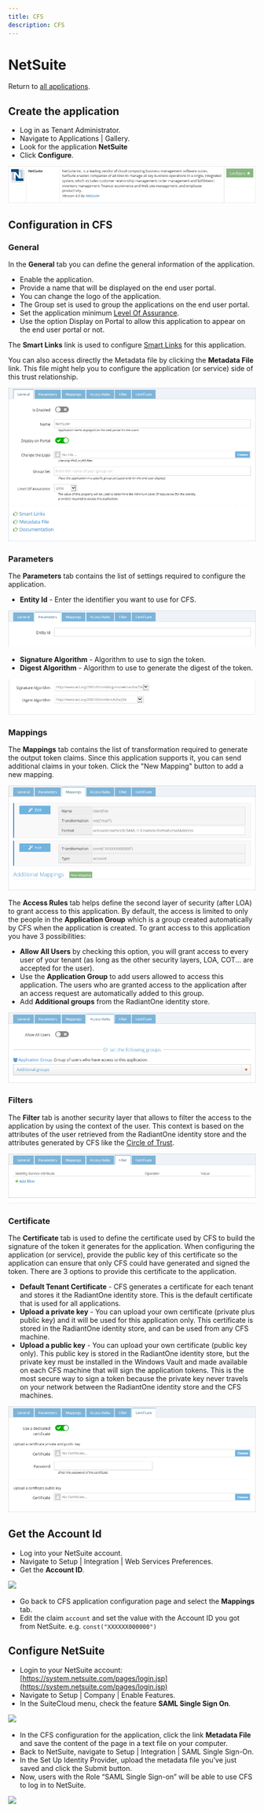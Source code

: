 ```yaml
---
title: CFS
description: CFS
---
```


NetSuite
========

Return to [all applications](03-configuration#applications).

Create the application
----------------------

*   Log in as Tenant Administrator.
*   Navigate to Applications | Gallery.
*   Look for the application **NetSuite**
*   Click **Configure**.

![](media/netsuite-configure.png)

Configuration in CFS
--------------------

### General

In the **General** tab you can define the general information of the application.

*   Enable the application.
*   Provide a name that will be displayed on the end user portal.
*   You can change the logo of the application.
*   The Group set is used to group the applications on the end user portal.
*   Set the application minimum [Level Of Assurance](02-getting-started#level-of-assurance).
*   Use the option Display on Portal to allow this application to appear on the end user portal or not.

The **Smart Links** link is used to configure [Smart Links](03-configuration#smart-links) for this application.

You can also access directly the Metadata file by clicking the **Metadata File** link. This file might help you to configure the application (or service) side of this trust relationship.

![](media/netsuite-tab-general.png)

### Parameters

The **Parameters** tab contains the list of settings required to configure the application.

*   **Entity Id** - Enter the identifier you want to use for CFS.

![](media/netsuite-tab-parameters.png)

*   **Signature Algorithm** - Algorithm to use to sign the token.
*   **Digest Algorithm** - Algorithm to use to generate the digest of the token.

![](media/algorithms.png)

### Mappings

The **Mappings** tab contains the list of transformation required to generate the output token claims. Since this application supports it, you can send additional claims in your token. Click the "New Mapping" button to add a new mapping.

![](media/netsuite-tab-mappings.png)

The **Access Rules** tab helps define the second layer of security (after LOA) to grant access to this application. By default, the access is limited to only the people in the **Application Group** which is a group created automatically by CFS when the application is created. To grant access to this application you have 3 possibilities:

*   **Allow All Users** by checking this option, you will grant access to every user of your tenant (as long as the other security layers, LOA, COT... are accepted for the user).
*   Use the **Application Group** to add users allowed to access this application. The users who are granted access to the application after an access request are automatically added to this group.
*   Add **Additional groups** from the RadiantOne identity store.

![](media/netsuite-tab-access-rules.png)

### Filters

The **Filter** tab is another security layer that allows to filter the access to the application by using the context of the user. This context is based on the attributes of the user retrieved from the RadiantOne identity store and the attributes generated by CFS like the [Circle of Trust](02-getting-started#circle-of-trust).

![](media/netsuite-tab-filter.png)

### Certificate

The **Certificate** tab is used to define the certificate used by CFS to build the signature of the token it generates for the application. When configuring the application (or service), provide the public key of this certificate so the application can ensure that only CFS could have generated and signed the token. There are 3 options to provide this certificate to the application.

*   **Default Tenant Certificate** - CFS generates a certificate for each tenant and stores it the RadiantOne identity store. This is the default certificate that is used for all applications.
*   **Upload a private key** - You can upload your own certificate (private plus public key) and it will be used for this application only. This certificate is stored in the RadiantOne identity store, and can be used from any CFS machine.
*   **Upload a public key** - You can upload your own certificate (public key only). This public key is stored in the RadiantOne identity store, but the private key must be installed in the Windows Vault and made available on each CFS machine that will sign the application tokens. This is the most secure way to sign a token because the private key never travels on your network between the RadiantOne identity store and the CFS machines.

![](media/netsuite-tab-certificate.png)

Get the Account Id
------------------

*   Log into your NetSuite account.
*   Navigate to Setup | Integration | Web Services Preferences.
*   Get the **Account ID**.

![](media/netsuite-1-accountid.png)

*   Go back to CFS application configuration page and select the **Mappings** tab.
*   Edit the claim `account` and set the value with the Account ID you got from NetSuite. e.g. `const("XXXXXX000000")`

Configure NetSuite
------------------

*   Login to your NetSuite account: [https://system.netsuite.com/pages/login.jsp](https://system.netsuite.com/pages/login.jsp)
*   Navigate to Setup | Company | Enable Features.
*   In the SuiteCloud menu, check the feature **SAML Single Sign On**.

![](media/netsuite-2-feature.png)

*   In the CFS configuration for the application, click the link **Metadata File** and save the content of the page in a text file on your computer.
*   Back to NetSuite, navigate to Setup | Integration | SAML Single Sign-On.
*   In the Set Up Identity Provider, upload the metadata file you've just saved and click the Submit button.
*   Now, users with the Role “SAML Single Sign-on” will be able to use CFS to log in to NetSuite.

![](media/netsuite-3-metadata.png)
